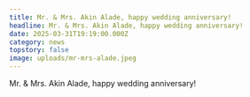 ```yaml
---
title: Mr. & Mrs. Akin Alade, happy wedding anniversary!
headline: Mr. & Mrs. Akin Alade, happy wedding anniversary!
date: 2025-03-31T19:19:00.000Z
category: news
topstory: false
image: uploads/mr-mrs-alade.jpeg
---
```

Mr. & Mrs. Akin Alade, happy wedding anniversary!
